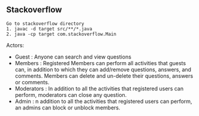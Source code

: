 
## Stackoverflow 

```
Go to stackoverflow directory
1. javac -d target src/**/*.java
2. java -cp target com.stackoverflow.Main
```

Actors:
- Guest : Anyone can search and view questions
- Members : Registered Members can perform all activities that guests can, in addition to which they can add/remove questions, answers, and comments. Members can delete and un-delete their questions, answers or comments.
- Moderators : In addition to all the activities that registered users can perform, moderators can close any question.
- Admin : n addition to all the activities that registered users can perform, an admins can block or unblock members.